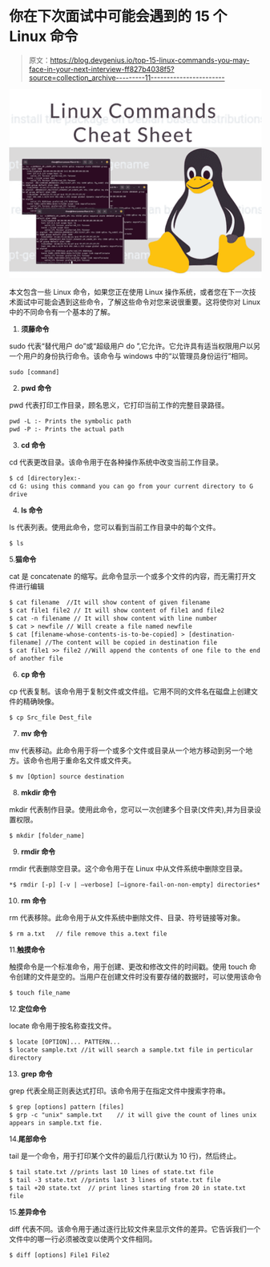 # 你在下次面试中可能会遇到的 15 个 Linux 命令

> 原文：<https://blog.devgenius.io/top-15-linux-commands-you-may-face-in-your-next-interview-ff827b4038f5?source=collection_archive---------11----------------------->

![](img/f2ee949c16f567bf31517c5956a01fe5.png)

本文包含一些 Linux 命令，如果您正在使用 Linux 操作系统，或者您在下一次技术面试中可能会遇到这些命令，了解这些命令对您来说很重要。这将使你对 Linux 中的不同命令有一个基本的了解。

1.  **须藤命令**

sudo 代表“替代用户 do”或“超级用户 do ”,它允许。它允许具有适当权限用户以另一个用户的身份执行命令。该命令与 windows 中的“以管理员身份运行”相同。

```
sudo [command]
```

2. **pwd 命令**

pwd 代表打印工作目录，顾名思义，它打印当前工作的完整目录路径。

```
pwd -L :- Prints the symbolic path
pwd -P :- Prints the actual path
```

3. **cd 命令**

cd 代表更改目录。该命令用于在各种操作系统中改变当前工作目录。

```
$ cd [directory]ex:-
cd G: using this command you can go from your current directory to G drive
```

4. **ls 命令**

ls 代表列表。使用此命令，您可以看到当前工作目录中的每个文件。

```
$ ls
```

5.**猫命令**

cat 是 concatenate 的缩写。此命令显示一个或多个文件的内容，而无需打开文件进行编辑

```
$ cat filename  //It will show content of given filename
$ cat file1 file2 // It will show content of file1 and file2
$ cat -n filename // It will show content with line number
$ cat > newfile // Will create a file named newfile
$ cat [filename-whose-contents-is-to-be-copied] > [destination-filename] //The content will be copied in destination file
$ cat file1 >> file2 //Will append the contents of one file to the end of another file
```

6. **cp 命令**

cp 代表复制。该命令用于复制文件或文件组。它用不同的文件名在磁盘上创建文件的精确映像。

```
$ cp Src_file Dest_file
```

7. **mv 命令**

mv 代表移动。此命令用于将一个或多个文件或目录从一个地方移动到另一个地方。该命令也用于重命名文件或文件夹。

```
$ mv [Option] source destination
```

8. **mkdir 命令**

mkdir 代表制作目录。使用此命令，您可以一次创建多个目录(文件夹),并为目录设置权限。

```
$ mkdir [folder_name]
```

9. **rmdir 命令**

rmdir 代表删除空目录。这个命令用于在 Linux 中从文件系统中删除空目录。

```
*$ rmdir [-p] [-v | –verbose] [–ignore-fail-on-non-empty] directories*
```

10. **rm 命令**

rm 代表移除。此命令用于从文件系统中删除文件、目录、符号链接等对象。

```
$ rm a.txt   // file remove this a.text file
```

11.**触摸命令**

触摸命令是一个标准命令，用于创建、更改和修改文件的时间戳。使用 touch 命令创建的文件是空的。当用户在创建文件时没有要存储的数据时，可以使用该命令

```
$ touch file_name
```

12.**定位命令**

locate 命令用于按名称查找文件。

```
$ locate [OPTION]... PATTERN...
$ locate sample.txt //it will search a sample.txt file in perticular directory
```

13. **grep 命令**

grep 代表全局正则表达式打印。该命令用于在指定文件中搜索字符串。

```
$ grep [options] pattern [files]
$ grp -c "unix" sample.txt    // it will give the count of lines unix appears in sample.txt fie.
```

14.**尾部命令**

tail 是一个命令，用于打印某个文件的最后几行(默认为 10 行)，然后终止。

```
$ tail state.txt //prints last 10 lines of state.txt file
$ tail -3 state.txt //prints last 3 lines of state.txt file
$ tail +20 state.txt  // print lines starting from 20 in state.txt file
```

15.**差异命令**

diff 代表不同。该命令用于通过逐行比较文件来显示文件的差异。它告诉我们一个文件中的哪一行必须被改变以使两个文件相同。

```
$ diff [options] File1 File2
```